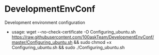# DevelopmentEnvConf
Development environment configuration

- usage:
wget --no-check-certificate -O Configuring_ubuntu.sh https://raw.githubusercontent.com/100askTeam/DevelopmentEnvConf/master/Configuring_ubuntu.sh && sudo chmod +x Configuring_ubuntu.sh && sudo ./Configuring_ubuntu.sh

